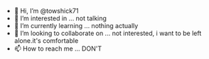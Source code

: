 - 👋 Hi, I’m @towshick71
- 👀 I’m interested in ... not talking
- 🌱 I’m currently learning ... nothing actually
- 💞️ I’m looking to collaborate on ... not interested, i want to be left alone.it's comfortable
- 📫 How to reach me ... DON'T

<!---
towshick71/towshick71 is a ✨ special ✨ repository because its `README.md` (this file) appears on your GitHub profile.
You can click the Preview link to take a look at your changes.
--->
